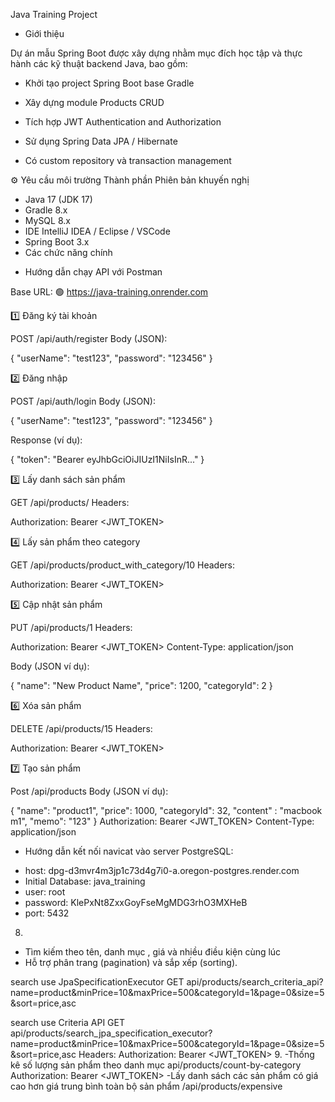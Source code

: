 Java Training Project
+ Giới thiệu

Dự án mẫu Spring Boot được xây dựng nhằm mục đích học tập và thực hành các kỹ thuật backend Java, bao gồm:

- Khởi tạo project Spring Boot base Gradle

- Xây dựng module Products CRUD

- Tích hợp JWT Authentication and Authorization

- Sử dụng Spring Data JPA / Hibernate

- Có custom repository và transaction management

⚙️ Yêu cầu môi trường
Thành phần	Phiên bản khuyến nghị
+ Java	17 (JDK 17)
+ Gradle	8.x
+ MySQL	8.x
+ IDE	IntelliJ IDEA / Eclipse / VSCode
+ Spring Boot	3.x
+ Các chức năng chính

- Hướng dẫn chạy API với Postman

Base URL:
🟢 https://java-training.onrender.com

1️⃣ Đăng ký tài khoản

POST /api/auth/register
Body (JSON):

{
"userName": "test123",
"password": "123456"
}

2️⃣ Đăng nhập

POST /api/auth/login
Body (JSON):

{
"userName": "test123",
"password": "123456"
}


Response (ví dụ):

{
"token": "Bearer eyJhbGciOiJIUzI1NiIsInR..."
}

3️⃣ Lấy danh sách sản phẩm

GET /api/products/
Headers:

Authorization: Bearer <JWT_TOKEN>

4️⃣ Lấy sản phẩm theo category

GET /api/products/product_with_category/10
Headers:

Authorization: Bearer <JWT_TOKEN>

5️⃣ Cập nhật sản phẩm

PUT /api/products/1
Headers:

Authorization: Bearer <JWT_TOKEN>
Content-Type: application/json


Body (JSON ví dụ):

{
"name": "New Product Name",
"price": 1200,
"categoryId": 2
}

6️⃣ Xóa sản phẩm

DELETE /api/products/15
Headers:

Authorization: Bearer <JWT_TOKEN>

7️⃣ Tạo sản phẩm

Post /api/products 
Body (JSON ví dụ): 

{
"name": "product1",
"price": 1000,
"categoryId": 32,
"content" : "macbook m1",
"memo": "123"
} 
Authorization: Bearer <JWT_TOKEN> 
Content-Type: application/json 

- Hướng dẫn kết nối navicat vào server PostgreSQL:
+  host: dpg-d3mvr4m3jp1c73d4g7i0-a.oregon-postgres.render.com
+  Initial Database: java_training
+  user: root
+  password: KlePxNt8ZxxGoyFseMgMDG3rhO3MXHeB
+  port: 5432

8.
- Tìm kiếm theo tên, danh mục , giá và nhiều điều kiện cùng lúc
- Hỗ trợ phân trang (pagination) và sắp xếp (sorting).

search use JpaSpecificationExecutor
GET api/products/search_criteria_api?name=product&minPrice=10&maxPrice=500&categoryId=1&page=0&size=5&sort=price,asc

search use Criteria API
GET api/products/search_jpa_specification_executor?name=product&minPrice=10&maxPrice=500&categoryId=1&page=0&size=5&sort=price,asc
Headers:
Authorization: Bearer <JWT_TOKEN>
9.
-Thống kê số lượng sản phẩm theo danh mục
api/products/count-by-category
Authorization: Bearer <JWT_TOKEN>
-Lấy danh sách các sản phẩm có giá cao hơn giá trung bình toàn bộ sản phẩm
/api/products/expensive